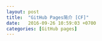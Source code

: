 ```yaml
---
layout: post
title:  "GitHub Pages简介 [CF]"
date:   2016-09-26 10:59:03 +0700
categories: [GitHub pages]
---
```





